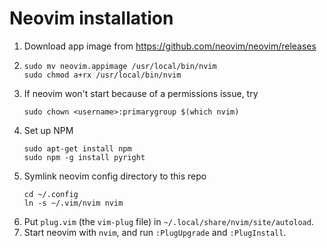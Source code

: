 # Neovim installation

1. Download app image from https://github.com/neovim/neovim/releases
1.
    ```
    sudo mv neovim.appimage /usr/local/bin/nvim
    sudo chmod a+rx /usr/local/bin/nvim
    ```
1. If neovim won't start because of a permissions issue, try
    ```
    sudo chown <username>:primarygroup $(which nvim)
    ```
3. Set up NPM
    ```
    sudo apt-get install npm
    sudo npm -g install pyright
    ```
1. Symlink neovim config directory to this repo
    ```
    cd ~/.config
    ln -s ~/.vim/nvim nvim
    ```
1. Put `plug.vim` (the `vim-plug` file) in `~/.local/share/nvim/site/autoload`.
1. Start neovim with `nvim`, and run `:PlugUpgrade` and `:PlugInstall`.
